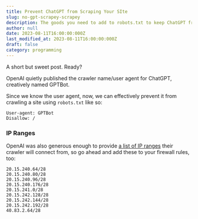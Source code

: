 ```yaml
---
title: Prevent ChatGPT from Scraping Your SIte
slug: no-gpt-scrapey-scrapey
description: The goods you need to add to robots.txt to keep ChatGPT from consuming your work.
author: null
date: 2023-08-11T16:00:00:000Z
last_modified_at: 2023-08-11T16:00:00:000Z
draft: false
category: programming
---
```


<!-- @format -->

A short but sweet post. Ready?

OpenAI quietly published the crawler name/user agent for ChatGPT, creatively named GPTBot.

Since we know the user agent, now, we can effectively prevent it from crawling a site using `robots.txt` like so:

```
User-agent: GPTBot
Disallow: /
```

### IP Ranges

OpenAI was also generous enough to provide [a list of IP ranges](https://openai.com/gptbot-ranges.txt) their crawler will connect from, so go ahead and add these to your firewall rules, too:

```
20.15.240.64/28
20.15.240.80/28
20.15.240.96/28
20.15.240.176/28
20.15.241.0/28
20.15.242.128/28
20.15.242.144/28
20.15.242.192/28
40.83.2.64/28
```
